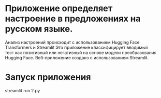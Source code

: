 # Приложение определяет настроение в предложениях на русском языке.
Анализ настроений происходит с использованием Hugging Face Transformers и Streamlit
Это приложение классифицирует вводимый тест как позитивный или негативный на основе модели преобразования Hugging Face. 
Веб-приложение создано с использованием Streamlit.

# Запуск приложения
streamlit run 2.py
